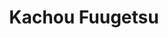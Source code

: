 --- 
title: "Kachou Fuugetsu"
publishdate: "2019-6-13T16:48:46+02:00"
src: "https://365manga.net/manga/kachou-fuugetsu"
image: "https://data.365manga.net/images/thumbnails/16073-kachou-fuugetsu.jpg"
description: "Itokawa has just moved out to his deceased grandfathers house. After being told that the house has been kept up while his grandfather has pass away he is in for a rude awakening when he gets there. He meets a bunch of interesting people that live there..."
---